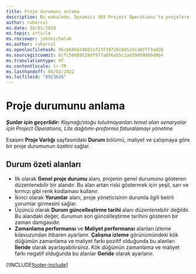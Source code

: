 ```yaml
---
title: Proje durumunu anlama
description: Bu makalede, Dynamics 365 Project Operations'ta projelere atanan durumlar hakkında bilgiler yer alır.
author: ruhercul
ms.date: 10/01/2020
ms.topic: article
ms.reviewer: johnmichalak
ms.author: ruhercul
ms.openlocfilehash: 86cb60b634b62af23f39720c0452dca82ff3ad26
ms.sourcegitcommit: 6cfc50d89528df977a8f6a55c1ad39d99800d9b4
ms.translationtype: HT
ms.contentlocale: tr-TR
ms.lasthandoff: 06/03/2022
ms.locfileid: "8923626"
---
```

# <a name="understand-project-status"></a>Proje durumunu anlama

_**Şunlar için geçerlidir:** Kaynağı/stoğu tutulmayanları temel alan senaryolar için Project Operations, Lite dağıtımı-proforma faturalamayı yönetme_


Esasen **Proje Varlığı** sayfasındaki **Durum** bölümü, maliyet ve çalışmaya göre bir proje durumunun özetini sağlar.


## <a name="status-summary-fields"></a>Durum özeti alanları

- İlk olarak **Genel proje durumu** alanı, projenin genel durumunu gösteren düzenlenebilir bir alandır. Bu alan artan riski göstermek için yeşil, sarı ve kırmızı gibi renk kodlaması kullanır. 
- İkinci olarak **Yorumlar** alanı, proje yöneticisinin durumla ilgili belirli yorumlar girmesini sağlar. 
- Üçüncü olarak **Durum güncelleştirme tarihi** alanı düzenlenebilir değildir. Bu alandaki değer, durumun son güncelleştirme tarihini gösteren bir zaman damgasıdır.
- **Zamanlama performansı** ve **Maliyet performansı** alanları izleme kılavuzundan itibaren ayarlanır. **Çalışma izleme** görünümündeki kök düğümün zamanlama ve maliyet farkı pozitif olduğunda bu alanları **İleride** olarak ayarlayabilirsiniz. Kök düğümün zamanlama ve maliyet farkı negatif olduğunda bu alanlar **Geride** olarak ayarlanır.


[!INCLUDE[footer-include](../includes/footer-banner.md)]